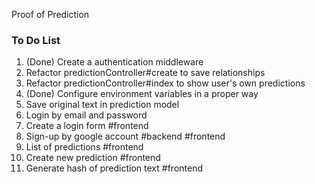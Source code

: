 Proof of Prediction

### To Do List
1. (Done) Create a authentication middleware
1. Refactor predictionController#create to save relationships
1. Refactor predictionController#index to show user's own predictions
1. (Done) Configure environment variables in a proper way
1. Save original text in prediction model
1. Login by email and password
1. Create a login form #frontend
1. Sign-up by google account #backend #frontend
1. List of predictions #frontend
1. Create new prediction #frontend
1. Generate hash of prediction text #frontend
